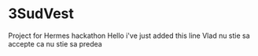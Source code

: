 # 3SudVest
Project for Hermes hackathon
Hello i've just added this line
Vlad nu stie sa accepte ca nu stie sa predea
